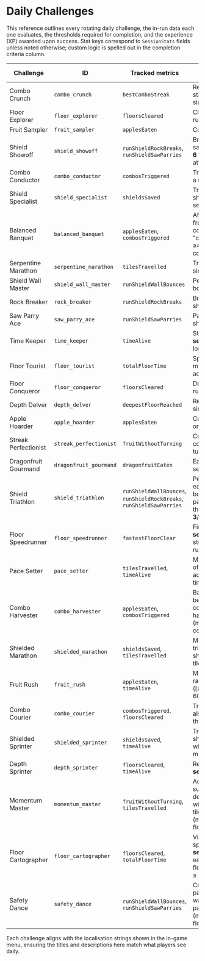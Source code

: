 # Daily Challenges

This reference outlines every rotating daily challenge, the in-run data each one evaluates, the thresholds required for completion,
and the experience (XP) awarded upon success. Stat keys correspond to `SessionStats` fields unless noted otherwise; custom logic is
spelled out in the completion criteria column.

| Challenge | ID | Tracked metrics | Completion criteria | XP reward |
| --- | --- | --- | --- | --- |
| Combo Crunch | `combo_crunch` | `bestComboStreak` | Reach a best combo streak of **5** fruit within a single run. | 70 XP |
| Floor Explorer | `floor_explorer` | `floorsCleared` | Clear **5** floors before the run ends. | 80 XP |
| Fruit Sampler | `fruit_sampler` | `applesEaten` | Collect **45** fruit in one run. | 70 XP |
| Shield Showoff | `shield_showoff` | `runShieldRockBreaks`, `runShieldSawParries` | Break rocks and parry saws a combined total of **6** times in a single attempt. | 95 XP |
| Combo Conductor | `combo_conductor` | `combosTriggered` | Trigger **8** combos during a run. | 60 XP |
| Shield Specialist | `shield_specialist` | `shieldsSaved` | Trigger emergency shields **3** times in one session. | 80 XP |
| Balanced Banquet | `balanced_banquet` | `applesEaten`, `combosTriggered` | After each block of **15** fruit collected, trigger a combo; complete **3** such "combo feasts" (requires ≥45 fruit and ≥3 combos). | 110 XP |
| Serpentine Marathon | `serpentine_marathon` | `tilesTravelled` | Travel **3,000** tiles in a single run. | 70 XP |
| Shield Wall Master | `shield_wall_master` | `runShieldWallBounces` | Perform **5** shield wall bounces in a single run. | 80 XP |
| Rock Breaker | `rock_breaker` | `runShieldRockBreaks` | Break **4** rocks with the shield in one outing. | 80 XP |
| Saw Parry Ace | `saw_parry_ace` | `runShieldSawParries` | Parry **2** saws with the shield during a run. | 90 XP |
| Time Keeper | `time_keeper` | `timeAlive` | Stay alive for **600 seconds** (10 minutes) or longer in one attempt. | 90 XP |
| Floor Tourist | `floor_tourist` | `totalFloorTime` | Spend **480 seconds** (8 minutes) exploring floors across one run. | 85 XP |
| Floor Conqueror | `floor_conqueror` | `floorsCleared` | Defeat **8** floors before the run ends. | 100 XP |
| Depth Delver | `depth_delver` | `deepestFloorReached` | Reach floor **10** within a single run. | 110 XP |
| Apple Hoarder | `apple_hoarder` | `applesEaten` | Consume **70** apples in one run. | 90 XP |
| Streak Perfectionist | `streak_perfectionist` | `fruitWithoutTurning` | Collect **12** fruit consecutively without turning. | 90 XP |
| Dragonfruit Gourmand | `dragonfruit_gourmand` | `dragonfruitEaten` | Eat **3** dragonfruit in one session. | 100 XP |
| Shield Triathlon | `shield_triathlon` | `runShieldWallBounces`, `runShieldRockBreaks`, `runShieldSawParries` | Perform at least one of each shield action (wall bounce, rock break, saw parry); completing all three awards progress **3**/3. | 120 XP |
| Floor Speedrunner | `floor_speedrunner` | `fastestFloorClear` | Finish any floor in **45 seconds** or less (tracking stores the best time per run). | 110 XP |
| Pace Setter | `pace_setter` | `tilesTravelled`, `timeAlive` | Maintain an average pace of **240 tiles per minute** across the run (⌊tiles ÷ time_alive⌋ × 60). | 105 XP |
| Combo Harvester | `combo_harvester` | `applesEaten`, `combosTriggered` | Bank fruit in sets of **8** before bursting into combos; achieve **4** harvests (min(floor(apples/8), combos) ≥ 4). | 95 XP |
| Shielded Marathon | `shielded_marathon` | `shieldsSaved`, `tilesTravelled` | Meet both conditions: trigger **2** emergency shields and travel **320** tiles in a single run. | 115 XP |
| Fruit Rush | `fruit_rush` | `applesEaten`, `timeAlive` | Maintain a fruit collection rate of **16 per minute** (⌊apples ÷ time_alive⌋ × 60). | 100 XP |
| Combo Courier | `combo_courier` | `combosTriggered`, `floorsCleared` | Trigger **5** combos while also clearing **4** floors in the same run. | 125 XP |
| Shielded Sprinter | `shielded_sprinter` | `shieldsSaved`, `timeAlive` | Trigger **2** emergency shields and finish the run within **420 seconds** (7 minutes). | 125 XP |
| Depth Sprinter | `depth_sprinter` | `floorsCleared`, `timeAlive` | Reach floor **6** within **420 seconds** (7 minutes). | 130 XP |
| Momentum Master | `momentum_master` | `fruitWithoutTurning`, `tilesTravelled` | Achieve **3** momentum surges: each surge demands **8** fruit collected without turning and **1,000** tiles travelled (min(floor(chain/8), floor(tiles/1000)) ≥ 3). | 110 XP |
| Floor Cartographer | `floor_cartographer` | `floorsCleared`, `totalFloorTime` | Visit **4** floors while spending at least **180 seconds** (3 minutes) on each (min(floorsCleared, floor(totalFloorTime/180)) ≥ 4). | 100 XP |
| Safety Dance | `safety_dance` | `runShieldWallBounces`, `runShieldSawParries` | Complete **3** defensive pairs, each comprising **2** wall bounces and **2** saw parries (min(floor(bounces/2), floor(saws/2)) ≥ 3). | 110 XP |

Each challenge aligns with the localisation strings shown in the in-game menu, ensuring the titles and descriptions here match what players see daily.
